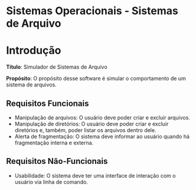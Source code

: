 # Sistemas Operacionais - Sistemas de Arquivo

# Introdução

**Título**: Simulador de Sistemas de Arquivo

**Propósito**: O propósito desse software é simular o comportamento de um sistema de arquivos.

## Requisitos Funcionais

- Manipulação de arquivos: O usuário deve poder criar e excluir arquivos.
- Manipulação de diretórios: O usuário deve poder criar e excluir diretórios e, também, poder listar os arquivos dentro dele.
- Alerta de fragmentação: O sistema deve informar ao usuário quando há fragmentação interna e externa.

## Requisitos Não-Funcionais

- Usabilidade: O sistema deve ter uma interface de interação com o usuário via linha de comando.
